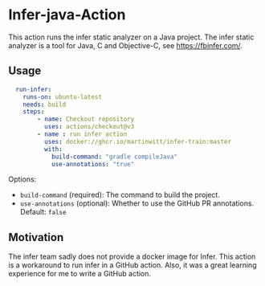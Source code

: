 # Infer-java-Action

This action runs the infer static analyzer on a Java project.
The infer static analyzer is a tool for Java, C and Objective-C, see https://fbinfer.com/.

## Usage
```yml
  run-infer:
    runs-on: ubuntu-latest
    needs: build
    steps:
        - name: Checkout repository
          uses: actions/checkout@v3
        - name : run infer action
          uses: docker://ghcr.io/martinwitt/infer-train:master
          with:
            build-command: "gradle compileJava"
            use-annotations: "true"
```

Options:

- `build-command` (required): The command to build the project.
- `use-annotations` (optional): Whether to use the GitHub PR annotations. Default: `false`


## Motivation

The infer team sadly does not provide a docker image for Infer. This action is a workaround to run infer in a GitHub action.
Also, it was a great learning experience for me to write a GitHub action.